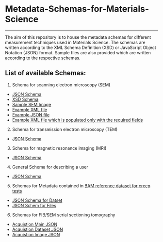 # Metadata-Schemas-for-Materials-Science
*********************************************

The aim of this repository is to house the metadata schemas for different measurement techniques used in Materials Science. 
The schemas are written according to the XML Schema Definition (XSD) or JavaScript Object Notation (JSON) format.
Sample files are also provided which are written according to the respective schemas.

## List of available Schemas:

1. Schema for scanning electron microscopy (SEM)
  * [JSON Schema](SEM/SEM_schema.json)
  * [XSD Schema](SEM/SEM_Schema.xsd)
  * [Sample SEM Image](SEM/FeMoOx_AntiA_04_1k5x_CN.tif)
  * [Example XML file](SEM/SEM_example.xml)
  * [Example JSON file](SEM/SEM_JSON_example.json)
  * [Example XML file which is populated only with the required fields](SEM/SEM_example_minimum.xml)

  
2. Schema for transmission electron microscopy (TEM)
  * [JSON Schema](TEM/TEM_schema.json)

3. Schema for magnetic resonance imaging (MRI)
  * [JSON Schema](MRI/MRI_schema.json)
  
4. General Schema for describing a user
  * [JSON Schema](user_description.json)

5. Schemas for Metadata contained in [BAM reference dataset for creep tests](https://zenodo.org/record/7764161)
  * [JSON Schema for Datset](Reference_Dataset_Zenodo/PP18_dataset_metadata_Schema.json)
  * [JSON Schem for Files](Reference_Dataset_Zenodo/pp18_file_schema.json)

6. Schemas for FIB/SEM serial sectioning tomography
 * [Acquistion Main JSON](SEM-FIB%20Tomography/SEM_FIB_Tomography_Acquisition_Main.json)
 * [Acquistion Dataset JSON](SEM-FIB%20Tomography/SEM_FIB_Tomography_acquisition_Dataset_Schema.json)
 * [Acquistion Image JSON](SEM-FIB%20Tomography/SEM_FIB_Tomography_acquisition_Image_Schema.json)
